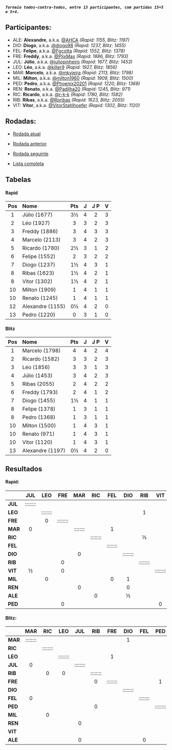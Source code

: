 ***`Torneio todos-contra-todos, entre 13 participantes, com partidas 15+5 e 5+4.`***

## Participantes:

* ALE: **Alexandre**, a.k.a. [@AHCA](https://www.lichess.org/@/AHCA) *(Rapid: 1155, Blitz: 1197)*
* DIO: **Diogo**, a.k.a. [@diogo98](https://www.lichess.org/@/diogo98) *(Rapid: 1237, Blitz: 1455)*
* FEL: **Felipe**, a.k.a. [@Fgcotta](https://www.lichess.org/@/Fgcotta) *(Rapid: 1552, Blitz: 1378)*
* FRE: **Freddy**, a.k.a. [@PlixMax](https://www.lichess.org/@/PlixMax) *(Rapid: 1886, Blitz: 1793)*
* JUL: **Júlio**, a.k.a. [@juliopinheiro](https://www.lichess.org/@/juliopinheiro) *(Rapid: 1677, Blitz: 1453)*
* LEO: **Léo**, a.k.a. [@killer9](https://www.lichess.org/@/killer9) *(Rapid: 1927, Blitz: 1856)*
* MAR: **Marcelo**, a.k.a. [@mkvieira](https://www.lichess.org/@/mkvieira) *(Rapid: 2113, Blitz: 1798)*
* MIL: **Milton**, a.k.a. [@milton1960](https://www.lichess.org/@/milton1960) *(Rapid: 1909, Blitz: 1500)*
* PED: **Pedro**, a.k.a. [@Phoenix20201](https://www.lichess.org/@/Phoenix20201) *(Rapid: 1220, Blitz: 1368)*
* REN: **Renato**, a.k.a. [@Padilha20](https://www.lichess.org/@/Padilha20) *(Rapid: 1245, Blitz: 971)*
* RIC: **Ricardo**, a.k.a. [@r-k-k](https://www.lichess.org/@/r-k-k) *(Rapid: 1780, Blitz: 1582)*
* RIB: **Ribas**, a.k.a. [@Rpribas](https://www.lichess.org/@/Rpribas) *(Rapid: 1623, Blitz: 2055)*
* VIT: **Vitor**, a.k.a. [@VitorStahlhoefer](https://www.lichess.org/@/VitorStahlhoefer) *(Rapid: 1302, Blitz: 1120)*

## Rodadas:

* [Rodada atual](https://grupo-de-xadrez.github.io/rodadas/5)

* [Rodada anterior](https://grupo-de-xadrez.github.io/rodadas/4)

* [Rodada seguinte](https://grupo-de-xadrez.github.io/rodadas/6)

* [Lista completa](https://grupo-de-xadrez.github.io/rodadas)

## Tabelas

#### Rapid

| Pos | Nome | Pts | J | J P | V |
| :---: | :--- | :---: | :---: | :---: | :---: |
| 1 | Júlio (1677) | 3½ | 4 | 2 | 3 |
| 2 | Léo (1927) | 3 | 3 | 2 | 3 |
| 3 | Freddy (1886) | 3 | 4 | 3 | 3 |
| 4 | Marcelo (2113) | 3 | 4 | 2 | 3 |
| 5 | Ricardo (1780) | 2½ | 3 | 1 | 2 |
| 6 | Felipe (1552) | 2 | 3 | 2 | 2 |
| 7 | Diogo (1237) | 1½ | 4 | 3 | 1 |
| 8 | Ribas (1623) | 1½ | 4 | 2 | 1 |
| 8 | Vitor (1302) | 1½ | 4 | 2 | 1 |
| 10 | Milton (1909) | 1 | 4 | 1 | 1 |
| 10 | Renato (1245) | 1 | 4 | 1 | 1 |
| 12 | Alexandre (1155) | 0½ | 4 | 2 | 0 |
| 13 | Pedro (1220) | 0 | 3 | 1 | 0 |

#### Blitz

| Pos | Nome | Pts | J | J P | V |
| :---: | :--- | :---: | :---: | :---: | :---: |
| 1 | Marcelo (1798) | 4 | 4 | 2 | 4 |
| 2 | Ricardo (1582) | 3 | 3 | 2 | 3 |
| 3 | Léo (1856) | 3 | 3 | 1 | 3 |
| 4 | Júlio (1453) | 3 | 4 | 2 | 3 |
| 5 | Ribas (2055) | 2 | 4 | 2 | 2 |
| 6 | Freddy (1793) | 2 | 4 | 1 | 2 |
| 7 | Diogo (1455) | 1½ | 4 | 1 | 1 |
| 8 | Felipe (1378) | 1 | 3 | 1 | 1 |
| 8 | Pedro (1368) | 1 | 3 | 1 | 1 |
| 10 | Milton (1500) | 1 | 4 | 3 | 1 |
| 10 | Renato (971) | 1 | 4 | 3 | 1 |
| 10 | Vitor (1120) | 1 | 4 | 3 | 1 |
| 13 | Alexandre (1197) | 0½ | 4 | 2 | 0 |

## Resultados

#### Rapid:

| | JUL | LEO | FRE | MAR | RIC | FEL | DIO | RIB | VIT | MIL | REN | ALE | PED |
| :--- | :---: | :---: | :---: | :---: | :---: | :---: | :---: | :---: | :---: | :---: | :---: | :---: | :---: |
| **JUL** | :::::::: |  |  |  |  |  |  |  |  |  | 1 | 1 |  |
| **LEO** |  | :::::::: |  |  |  |  |  | 1 |  |  |  |  |  |
| **FRE** |  | 0 | :::::::: |  |  |  |  |  |  |  |  |  |  |
| **MAR** | 0 |  |  | :::::::: |  | 1 |  |  |  |  |  |  |  |
| **RIC** |  |  |  |  | :::::::: |  |  | ½ |  | 1 |  |  |  |
| **FEL** |  |  |  |  |  | :::::::: |  |  |  |  |  | 1 |  |
| **DIO** |  |  |  | 0 |  |  | :::::::: |  |  |  |  |  |  |
| **RIB** |  |  | 0 |  |  |  |  | :::::::: |  |  |  |  | 1 |
| **VIT** | ½ |  | 0 |  |  |  |  |  | :::::::: |  |  |  |  |
| **MIL** |  | 0 |  |  |  | 0 | 1 |  |  | :::::::: |  |  |  |
| **REN** |  |  |  | 0 |  |  | 0 |  |  |  | :::::::: |  |  |
| **ALE** |  |  |  |  | 0 |  | ½ |  |  |  |  | :::::::: |  |
| **PED** |  |  | 0 |  |  |  |  |  | 0 |  |  |  | :::::::: |

#### Blitz:

| | MAR | RIC | LEO | JUL | RIB | FRE | DIO | FEL | PED | MIL | REN | VIT | ALE |
| :--- | :---: | :---: | :---: | :---: | :---: | :---: | :---: | :---: | :---: | :---: | :---: | :---: | :---: |
| **MAR** | :::::::: |  |  |  |  |  | 1 |  |  |  | 1 |  |  |
| **RIC** |  | :::::::: |  |  |  |  |  |  |  |  |  |  | 1 |
| **LEO** |  |  | :::::::: |  |  | 1 |  |  |  | 1 |  |  |  |
| **JUL** | 0 |  |  | :::::::: |  |  |  |  |  |  |  | 1 |  |
| **RIB** |  | 0 | 0 |  | :::::::: |  |  |  |  |  |  |  |  |
| **FRE** |  |  |  |  | 0 | :::::::: |  |  | 1 |  |  | 1 |  |
| **DIO** |  |  |  |  |  |  | :::::::: |  |  | 1 | 0 |  | ½ |
| **FEL** | 0 |  |  |  |  |  |  | :::::::: |  | 0 |  |  |  |
| **PED** |  |  |  |  | 0 |  |  |  | :::::::: |  |  |  |  |
| **MIL** |  | 0 |  |  |  |  |  |  |  | :::::::: |  |  |  |
| **REN** |  |  |  | 0 |  |  |  |  |  |  | :::::::: |  |  |
| **VIT** |  |  |  |  |  |  |  |  |  |  |  | :::::::: |  |
| **ALE** |  |  |  | 0 |  |  |  | 0 |  |  |  |  | :::::::: |

